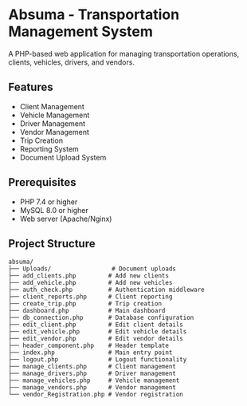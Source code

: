 # Absuma - Transportation Management System

A PHP-based web application for managing transportation operations, clients, vehicles, drivers, and vendors.

## Features

- Client Management
- Vehicle Management  
- Driver Management
- Vendor Management
- Trip Creation
- Reporting System
- Document Upload System

## Prerequisites

- PHP 7.4 or higher
- MySQL 8.0 or higher
- Web server (Apache/Nginx)


## Project Structure

```
absuma/
├── Uploads/                 # Document uploads
├── add_clients.php         # Add new clients
├── add_vehicle.php         # Add new vehicles
├── auth_check.php          # Authentication middleware
├── client_reports.php      # Client reporting
├── create_trip.php         # Trip creation
├── dashboard.php           # Main dashboard
├── db_connection.php       # Database configuration
├── edit_client.php         # Edit client details
├── edit_vehicle.php        # Edit vehicle details
├── edit_vendor.php         # Edit vendor details
├── header_component.php    # Header template
├── index.php               # Main entry point
├── logout.php              # Logout functionality
├── manage_clients.php      # Client management
├── manage_drivers.php      # Driver management
├── manage_vehicles.php     # Vehicle management
├── manage_vendors.php      # Vendor management
└── vendor_Registration.php # Vendor registration
````